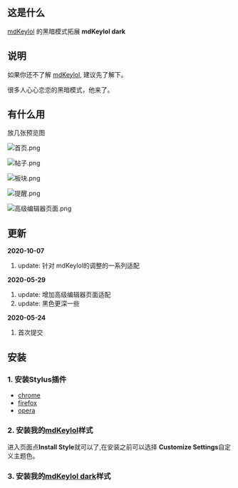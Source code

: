 ## 这是什么

[mdKeylol](https://keylol.com/t491969-1-1) 的黑暗模式拓展 **mdKeylol dark**

## 说明

如果你还不了解 [mdKeylol](https://keylol.com/t491969-1-1), 建议先了解下。

很多人心心恋恋的黑暗模式，他来了。

## 有什么用

放几张预览图

![首页.png](https://i.loli.net/2020/05/24/mQI73lfbWRcyJFp.png)

![帖子.png](https://i.loli.net/2020/05/24/IOiEXgpst8LJWBK.png)

![板块.png](https://i.loli.net/2020/05/24/ZLhToRtlGjmV5XY.png)

![提醒.png](https://i.loli.net/2020/05/24/zqiEDnOy2L7Vf8p.png)

![高级编辑器页面.png](https://i.loli.net/2020/05/29/5p8JkE4XAKFOCcm.png)

## 更新

**2020-10-07**
1. update: 针对 mdKeylol的调整的一系列适配

**2020-05-29**
1. update: 增加高级编辑器页面适配
2. update: 黑色更深一些

**2020-05-24**
1. 首次提交

## 安装

### 1. 安装Stylus插件

- [chrome](https://chrome.google.com/webstore/detail/stylus/clngdbkpkpeebahjckkjfobafhncgmne?utm_source=chrome-ntp-icon)
- [firefox](https://addons.mozilla.org/en-US/firefox/addon/styl-us/)
- [opera](https://addons.opera.com/en-gb/extensions/details/stylus/)

### 2. 安装我的[mdKeylol](https://userstyles.org/styles/172244/mdsteamcn)样式

进入页面点**Install Style**就可以了,在安装之前可以选择 **Customize Settings**自定义主题色。

### 3. 安装我的[mdKeylol dark](https://userstyles.org/styles/184188/mdkeylol-dark)样式

